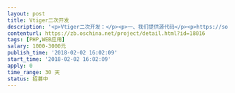 ```yaml
---                
layout: post       
title: Vtiger二次开发           
description: '<p>Vtiger二次开发：</p><p>一、我们提供源代码</p><p>https://sourceforge.net/projects/vtigercrm/files</p><p>版本号：<a href="https://sourceforge.net/projects/vtigercrm/files/vtiger%20CRM%207.1.0%20RC/" target="_blank" style="background-color: rgb(241, 241, 241); color: rgb(0, 153, 204);"><strong>vtiger CRM 7.1.0 RC</strong></a></p><p>二、接口开发</p><p>1、用户接口数据批量导入接口</p><p>2、潜在用户接口数据批量导入接口</p><p>3、接口开发费用一共1500元</p><p>三、交付</p><p>1、交付项目源代码</p><p>2、交付开发好的接口文档</p>'     
contenturl: https://zb.oschina.net/project/detail.html?id=18016      
tags: [PHP,WEB应用]            
salary: 1000-3000元          
publish_time: '2018-02-02 16:02:09'         
start_time: '2018-02-02 16:02:09'           
apply: 0                   
time_range: 30 天              
status: 招募中                  
---                 
```

